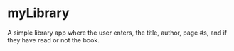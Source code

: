 # myLibrary


A simple library app where the user enters, the title, author, page #s, and if they have read or not the book.
